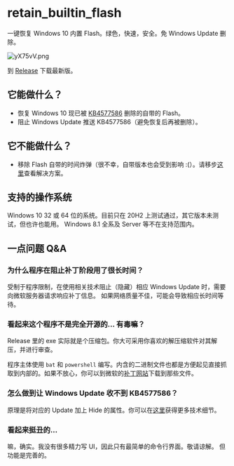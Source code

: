 # retain_builtin_flash
 一键恢复 Windows 10 内置 Flash。绿色，快速，安全。免 Windows Update 删除。
 
 ![yX75vV.png](https://s3.ax1x.com/2021/02/24/yX75vV.png)
 
 到 [Release](https://github.com/pokon548/retain_builtin_flash/releases) 下载最新版。
 
## 它能做什么？
- 恢复 Windows 10 现已被 [KB4577586](https://support.microsoft.com/zh-cn/topic/kb4577586-%E7%94%A8%E4%BA%8E%E5%88%A0%E9%99%A4-adobe-flash-player-%E7%9A%84%E6%9B%B4%E6%96%B0-2020-%E5%B9%B4-10-%E6%9C%88-27-%E6%97%A5-931521b9-075a-ce54-b9af-ff3d5da047d5) 删除的自带的 Flash。
- 阻止 Windows Update 推送 KB4577586（避免恢复后再被删除）。

## 它不能做什么？
- 移除 Flash 自带的时间炸弹（很不幸，自带版本也会受到影响 :(）。请移步[这里](https://github.com/KuromeSan/FlashPatcher/)查看解决方案。

## 支持的操作系统
Windows 10 32 或 64 位的系统。目前只在 20H2 上测试通过，其它版本未测试，但也许也能用。
Windows 8.1 全系及 Server 等不在支持范围内。

## 一点问题 Q&A
### 为什么程序在阻止补丁阶段用了很长时间？
受制于程序限制，在使用相关技术阻止（隐藏）相应 Windows Update 时，需要向微软服务器请求响应补丁信息。
如果网络质量不佳，可能会导致相应长时间等待。

### 看起来这个程序不是完全开源的... 有毒嘛？
Release 里的 exe 实际就是个压缩包。你大可采用你喜欢的解压缩软件对其解压，并进行审查。

程序主体使用 ```bat``` 和 ```powershell``` 编写。内含的二进制文件也都是方便起见直接抓取到内部的。如果不放心，你可以到微软的[补丁网站](https://www.catalog.update.microsoft.com/Search.aspx?q=Adobe+Flash)下载到那些文件。

### 怎么做到让 Windows Update 收不到 KB4577586？
原理是将对应的 Update 加上 Hide 的属性。你可以在[这里](https://support.microsoft.com/zh-cn/topic/%E5%A6%82%E4%BD%95%E6%9A%82%E6%97%B6%E9%98%BB%E6%AD%A2%E9%A9%B1%E5%8A%A8%E7%A8%8B%E5%BA%8F%E6%9B%B4%E6%96%B0%E5%9C%A8-windows-10-%E4%B8%AD%E9%87%8D%E6%96%B0%E5%AE%89%E8%A3%85-17df0ef3-7480-36e9-0ed9-118351398897)获得更多技术细节。

### 看起来挺丑的...
嘛，确实。我没有很多精力写 UI，因此只有最简单的命令行界面。敬请谅解。
但功能是完善的。
